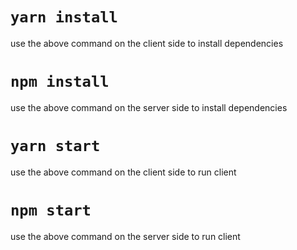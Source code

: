 # `yarn install`
use the above command on the client side to install dependencies

# `npm install `
use the above command on the server side to install dependencies

# `yarn start`
use the above command on the client side to run client

# `npm start`
use the above command on the server side to run client